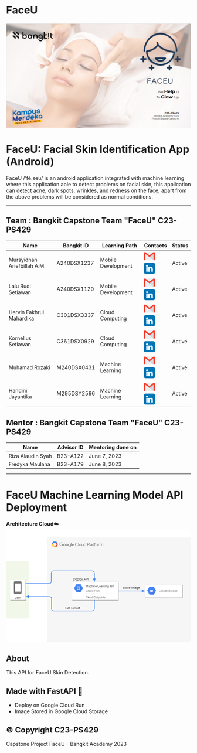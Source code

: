 # FaceU

![alt text](https://github.com/dannriev/FaceU/blob/master/FaceU%20background.png?raw=true)

# FaceU: Facial Skin Identification App (Android)
FaceU /’fé.seu/ is an android application integrated with machine learning where this application able to detect problems on facial skin, this application can detect acne, dark spots, wrinkles, and redness on the face, apart from the above problems will be considered as normal conditions.
_____________________________________________________________________________________________________________________________________________________________

## Team : Bangkit Capstone Team "FaceU" C23-PS429

| Name                        | Bangkit ID   | Learning Path      | Contacts                      | Status |
| --------------------------- | ------------ | ------------------ | ----------------------------- | ------ |
| Mursyidhan Ariefbillah A.M. | A240DSX1237  | Mobile Development | [![Mursyidhan Ariefbillah A.M.](https://github.com/dannriev/FaceU/blob/master/gmail%201.png)](mailto:mursyidhan7@gmail.com) [![Mursyidhan Ariefbillah A.M.](https://github.com/dannriev/FaceU/blob/master/linkedin%201.png)](https://www.linkedin.com/in/mursyidhan-ariefbillah-20626b245/)  | Active |
| Lalu Rudi Setiawan          | A240DSX1120  | Mobile Development | [![Lalu Rudi Setiawan](https://github.com/dannriev/FaceU/blob/master/gmail%201.png)](mailto:rudistiawannn@gmail.com) [![Lalu Rudi Setiawan](https://github.com/dannriev/FaceU/blob/master/linkedin%201.png)](https://www.linkedin.com/in/lalu-rudi-setiawan-213405225/)       | Active |
| Hervin Fakhrul Mahardika    | C301DSX3337  | Cloud Computing    | [![Hervin Fakhrul Mahardika](https://github.com/dannriev/FaceU/blob/master/gmail%201.png)](mailto:C301DSX3337@bangkit.academy) [![Hervin Fakhrul Mahardika](https://github.com/dannriev/FaceU/blob/master/linkedin%201.png)](http://linkedin.com/in/hervinfakhrul)     | Active |
| Kornelius Setiawan          | C361DSX0929  | Cloud Computing    | [![Kornelius Setiawan](https://github.com/dannriev/FaceU/blob/master/gmail%201.png)](mailto:korneliussetiawan13@gmail.com) [![Kornelius Setiawan](https://github.com/dannriev/FaceU/blob/master/linkedin%201.png)](http://linkedin.com/in/korneliussetiawan) | Active |
| Muhamad Rozaki              | M240DSX0431  | Machine Learning   | [![Muhamad Rozaki](https://github.com/dannriev/FaceU/blob/master/gmail%201.png)](mailto:rozakky17402@gmail.com) [![Muhamad Rozaki](https://github.com/dannriev/FaceU/blob/master/linkedin%201.png)](http://www.linkedin.com/in/muhamad-rozaki-2b7405247)        | Active |
| Handini Jayantika           | M295DSY2596  | Machine Learning   | [![Handini Jayantika](https://github.com/dannriev/FaceU/blob/master/gmail%201.png)](mailto:handini.ka@gmail.com) [![Handini Jayantika](https://github.com/dannriev/FaceU/blob/master/linkedin%201.png)](https://www.linkedin.com/in/handinij/)          | Active |

## Mentor : Bangkit Capstone Team "FaceU" C23-PS429

| Name              | Advisor ID | Mentoring done on |
| ----------------- | ---------- | ----------------- | 
| Riza Alaudin Syah | B23-A122   | June 7, 2023      | 
| Fredyka Maulana   | B23-A179   | June 8, 2023      |
__________________________________________________________

# FaceU Machine Learning Model API Deployment


**Architecture Cloud**☁️ <br>
 ![Image](architecturecloud.png "image") <br>

## About
This API for FaceU Skin Detection.

## Made with FastAPI 🚀
  * Deploy on Google Cloud Run
  * Image Stored in Google Cloud Storage

## © Copyright C23-PS429
  Capstone Project FaceU - Bangkit Academy 2023


